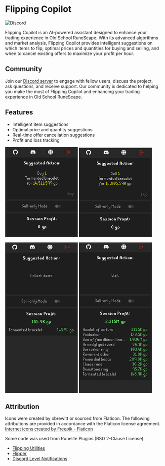 # Flipping Copilot

[![Discord](https://img.shields.io/discord/1208453764630057010.svg)](https://discord.gg/UyQxA4QJAq)

Flipping Copilot is an AI-powered assistant designed to enhance your trading experience in Old School RuneScape. With its advanced algorithms and market analysis, Flipping Copilot provides intelligent suggestions on which items to flip, optimal prices and quantities for buying and selling, and when to cancel existing offers to maximize your profit per hour.

## Community
Join our [Discord server](https://discord.gg/UyQxA4QJAq) to engage with fellow users, discuss the project, ask questions, and receive support. Our community is dedicated to helping you make the most of Flipping Copilot and enhancing your trading experience in Old School RuneScape.


## Features
 - Intelligent item suggestions
 - Optimal price and quantity suggestions
 - Real-time offer cancellation suggestions
 - Profit and loss tracking

![image info](./images/buy.png)
![image info](./images/sell.png)

![image info](./images/sold.png)
![image info](./images/flip-log.png)

## Attribution
Icons were created by cbrewitt or sourced from Flaticon. The following attributions are provided in accordance with the Flaticon license agreement.
<a href="https://www.flaticon.com/free-icons/internet" title="internet icons">Internet icons created by Freepik - Flaticon</a>

Some code was used from Runelite Plugins (BSD 2-Clause License):
- [Flipping Utilities](https://github.com/Flipping-Utilities/rl-plugin?tab=readme-ov-file)
- [Flipper](https://github.com/OkayestDev/OSRS-Flipper)
- [Discord Level Notifications](https://github.com/ATremonte/Discord-Level-Notifications)
